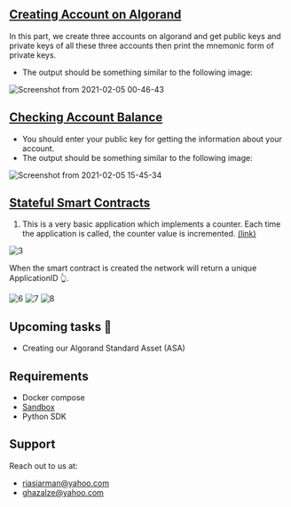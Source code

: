 ## [Creating Account on Algorand](https://github.com/arman324/Algorand-Development/tree/main/Creating%20Account)
In this part, we create three accounts on algorand and get public keys and private keys of all these three accounts then print the mnemonic form of private keys.
* The output should be something similar to the following image:

![Screenshot from 2021-02-05 00-46-43](https://user-images.githubusercontent.com/35253872/106960475-65a11700-6751-11eb-90c2-b9e53436d08f.png)

## [Checking Account Balance](https://github.com/arman324/Algorand-Development/tree/main/Check%20Account%20Balance)
* You should enter your public key for getting the information about your account.
* The output should be something similar to the following image:

![Screenshot from 2021-02-05 15-45-34](https://user-images.githubusercontent.com/35253872/107033190-2cf15400-67ca-11eb-9da0-6d1118b90208.png)

## [Stateful Smart Contracts](https://github.com/arman324/Algorand-Development/tree/main/Stateful%20Smart%20Contracts)
1. This is a very basic application which implements a counter. Each time the application is called, the counter value is incremented. [(link)](https://github.com/arman324/Algorand-Development/tree/main/Stateful%20Smart%20Contracts/Simple%20counter)

![3](https://user-images.githubusercontent.com/35253872/107274747-16672900-6a66-11eb-967a-f5637bec90ca.png)

When the smart contract is created the network will return a unique ApplicationID 👆.

![6](https://user-images.githubusercontent.com/35253872/107274608-def87c80-6a65-11eb-93c6-35ab3218f3e3.png)
![7](https://user-images.githubusercontent.com/35253872/107274617-e0c24000-6a65-11eb-9d4d-30e28a64ad93.png)
![8](https://user-images.githubusercontent.com/35253872/107274626-e1f36d00-6a65-11eb-99ea-3ed1ea783eeb.png)

## Upcoming tasks 🎉
* Creating our Algorand Standard Asset (ASA) 

## Requirements
* Docker compose
* [Sandbox](https://github.com/algorand/sandbox)  
* Python SDK

## Support
Reach out to us at:
* riasiarman@yahoo.com
* ghazalze@yahoo.com
